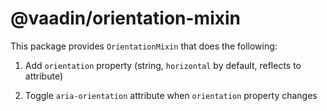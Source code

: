 # @vaadin/orientation-mixin

This package provides `OrientationMixin` that does the following:

1. Add `orientation` property (string, `horizontal` by default, reflects to attribute)

2. Toggle `aria-orientation` attribute when `orientation` property changes
